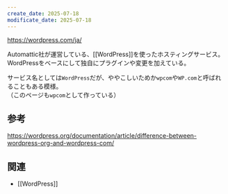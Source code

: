 ```yaml
---
create_date: 2025-07-18
modificate_date: 2025-07-18
---
```

<https://wordpress.com/ja/>  

Automattic社が運営している、[[WordPress]]を使ったホスティングサービス。  
WordPressをベースにして独自にプラグインや変更を加えている。

サービス名としては`WordPress`だが、ややこしいためか`wpcom`や`WP.com`と呼ばれることもある模様。  
（このページも`wpcom`として作っている）

## 参考
<https://wordpress.org/documentation/article/difference-between-wordpress-org-and-wordpress-com/>

## 関連
* [[WordPress]]
